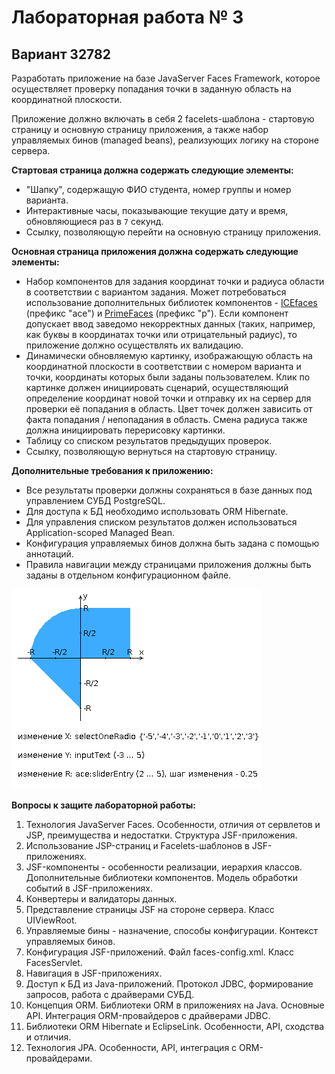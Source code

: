 # Лабораторная работа № 3
## Вариант 32782
Разработать приложение на базе JavaServer Faces Framework, которое осуществляет проверку попадания точки в заданную область на координатной плоскости.

Приложение должно включать в себя 2 facelets-шаблона - стартовую страницу и основную страницу приложения, а также набор управляемых бинов (managed beans), реализующих логику на стороне сервера.

**Стартовая страница должна содержать следующие элементы:**

- "Шапку", содержащую ФИО студента, номер группы и номер варианта. 
- Интерактивные часы, показывающие текущие дату и время, обновляющиеся раз в `7` секунд. 
- Ссылку, позволяющую перейти на основную страницу приложения.

**Основная страница приложения должна содержать следующие элементы:**

- Набор компонентов для задания координат точки и радиуса области в соответствии с вариантом задания. Может потребоваться использование дополнительных библиотек компонентов - [ICEfaces](http://www.icesoft.org/java/projects/ICEfaces/overview.jsf) (префикс "ace") и [PrimeFaces](http://www.icesoft.org/java/projects/ICEfaces/overview.jsf) (префикс "p"). Если компонент допускает ввод заведомо некорректных данных (таких, например, как буквы в координатах точки или отрицательный радиус), то приложение должно осуществлять их валидацию. 
- Динамически обновляемую картинку, изображающую область на координатной плоскости в соответствии с номером варианта и точки, координаты которых были заданы пользователем. Клик по картинке должен инициировать сценарий, осуществляющий определение координат новой точки и отправку их на сервер для проверки её попадания в область. Цвет точек должен зависить от факта попадания / непопадания в область. Смена радиуса также должна инициировать перерисовку картинки. 
- Таблицу со списком результатов предыдущих проверок. 
- Ссылку, позволяющую вернуться на стартовую страницу.

**Дополнительные требования к приложению:**

- Все результаты проверки должны сохраняться в базе данных под управлением СУБД PostgreSQL. 
- Для доступа к БД необходимо использовать ORM Hibernate. 
- Для управления списком результатов должен использоваться Application-scoped Managed Bean. 
- Конфигурация управляемых бинов должна быть задана с помощью аннотаций. 
- Правила навигации между страницами приложения должны быть заданы в отдельном конфигурационном файле.

![img.png](resourses/graph.png)

**Вопросы к защите лабораторной работы:**

1) Технология JavaServer Faces. Особенности, отличия от сервлетов и JSP, преимущества и недостатки. Структура JSF-приложения. 
2) Использование JSP-страниц и Facelets-шаблонов в JSF-приложениях. 
3) JSF-компоненты - особенности реализации, иерархия классов. Дополнительные библиотеки компонентов. Модель обработки событий в JSF-приложениях. 
4) Конвертеры и валидаторы данных. 
5) Представление страницы JSF на стороне сервера. Класс UIViewRoot. 
6) Управляемые бины - назначение, способы конфигурации. Контекст управляемых бинов. 
7) Конфигурация JSF-приложений. Файл faces-config.xml. Класс FacesServlet. 
8) Навигация в JSF-приложениях. 
9) Доступ к БД из Java-приложений. Протокол JDBC, формирование запросов, работа с драйверами СУБД. 
10) Концепция ORM. Библиотеки ORM в приложениях на Java. Основные API. Интеграция ORM-провайдеров с драйверами JDBC. 
11) Библиотеки ORM Hibernate и EclipseLink. Особенности, API, сходства и отличия. 
12) Технология JPA. Особенности, API, интеграция с ORM-провайдерами.

